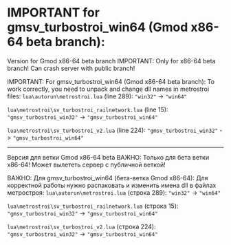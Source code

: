 # IMPORTANT for gmsv_turbostroi_win64 (Gmod x86-64 beta branch):
Version for Gmod x86-64 beta branch
IMPORTANT: Only for x86-64 beta branch! Can crash server with public branch!

IMPORTANT: For gmsv_turbostroi_win64 (Gmod x86-64 beta branch):
To work correctly, you need to unpack and change dll names in metrostroi files:
`lua\autorun\metrostroi.lua` (line 289):
`"win32"` -> `"win64"`

`lua\metrostroi\sv_turbostroi_railnetwork.lua` (line 15):
`"gmsv_turbostroi_win32"` -> `"gmsv_turbostroi_win64"`

`lua\metrostroi\sv_turbostroi_v2.lua` (line 224):
`"gmsv_turbostroi_win32"` -> `"gmsv_turbostroi_win64"`

-------------------------------------------------------------------

Версия для ветки Gmod x86-64 beta
ВАЖНО: Только для бета ветки x86-64! Может вылететь сервер с публичной веткой!

ВАЖНО: Для gmsv_turbostroi_win64 (бета-ветка Gmod x86-64):
Для корректной работы нужно распаковать и изменить имена dll в файлах метростроя:
`lua\autorun\metrostroi.lua` (строка 289):
`"win32"` -> `"win64"`

`lua\metrostroi\sv_turbostroi_railnetwork.lua` (строка 15):
`"gmsv_turbostroi_win32"` -> `"gmsv_turbostroi_win64"`

`lua\metrostroi\sv_turbostroi_v2.lua` (строка 224):
`"gmsv_turbostroi_win32"` -> `"gmsv_turbostroi_win64"`
